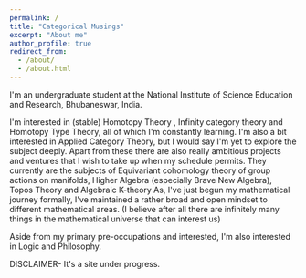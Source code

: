 ```yaml
---
permalink: /
title: "Categorical Musings"
excerpt: "About me"
author_profile: true
redirect_from: 
  - /about/
  - /about.html
---
```

I'm an undergraduate student at the National Institute of Science Education and Research, Bhubaneswar, India. 

I'm interested in (stable) Homotopy Theory , Infinity category theory  and Homotopy Type Theory, all of which I'm constantly learning. I'm also a bit interested in Applied Category Theory, but I would say I'm yet to explore the subject deeply.
Apart from these there are also really ambitious projects and ventures that I wish to take up when my schedule permits. They currently are the subjects of Equivariant cohomology theory of group actions on  manifolds, Higher Algebra (especially Brave New Algebra), Topos Theory and Algebraic K-theory
As, I've just begun my mathematical journey formally, I've maintained a rather broad and open mindset to different mathematical areas. (I believe after all there are infinitely many things in the mathematical universe that can interest us) 

Aside from my primary pre-occupations and interested, I'm also interested in Logic and Philosophy.

DISCLAIMER- It's a site under progress.

